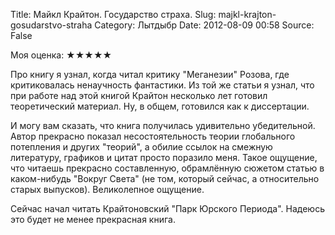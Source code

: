 Title: Майкл Крайтон. Государство страха.
Slug: majkl-krajton-gosudarstvo-straha
Category: Лытдыбр
Date: 2012-08-09 00:58
Source: False

Моя оценка: ★★★★★

Про книгу я узнал, когда читал критику "Меганезии" Розова, где критиковалась ненаучность фантастики. Из той же статьи я узнал, что при работе над этой книгой Крайтон несколько лет готовил теоретический материал. Ну, в общем, готовился как к диссертации.

И могу вам сказать, что книга получилась удивительно убедительной. Автор прекрасно показал несостоятельность теории глобального потепления и других "теорий", а обилие ссылок на смежную литературу, графиков и цитат просто поразило меня. Такое ощущение, что читаешь прекрасно составленную, обрамлённую сюжетом статью в каком-нибудь "Вокруг Света" (не том, который сейчас, а относительно старых выпусков). Великолепное ощущение.

Сейчас начал читать Крайтоновский "Парк Юрского Периода". Надеюсь это будет не менее прекрасная книга.
